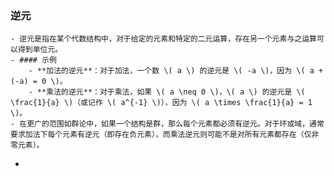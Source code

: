 ### 逆元
	- 逆元是指在某个代数结构中，对于给定的元素和特定的二元运算，存在另一个元素与之运算可以得到单位元。
	- #### 示例
		- **加法的逆元**：对于加法，一个数 \( a \) 的逆元是 \( -a \)，因为 \( a + (-a) = 0 \)。
		- **乘法的逆元**：对于乘法，如果 \( a \neq 0 \)，\( a \) 的逆元是 \( \frac{1}{a} \)（或记作 \( a^{-1} \)），因为 \( a \times \frac{1}{a} = 1 \)。
	- 在更广的范围如群论中，如果一个结构是群，那么每个元素都必须有逆元。对于环或域，通常要求加法下每个元素有逆元（即存在负元素），而乘法逆元则可能不是对所有元素都存在（仅非零元素）。
-